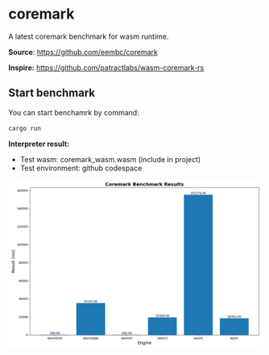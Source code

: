 # coremark

A latest coremark benchmark for wasm runtime.

**Source**: https://github.com/eembc/coremark

**Inspire:** https://github.com/patractlabs/wasm-coremark-rs

## Start benchmark

You can start benchamrk by command:

```sh
cargo run
```

**Interpreter result:**

* Test wasm: coremark_wasm.wasm (include in project)
* Test environment: github codespace

![](https://github.com/LoongBuns/coremark/blob/benchmark/chart.png)
